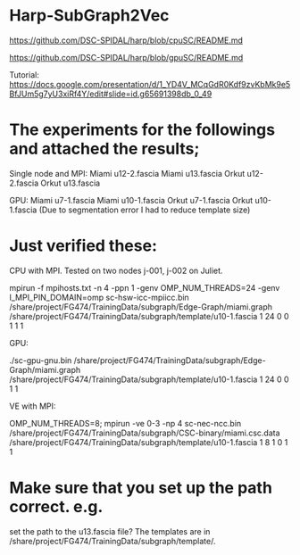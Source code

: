 # Harp-SubGraph2Vec

https://github.com/DSC-SPIDAL/harp/blob/cpuSC/README.md

https://github.com/DSC-SPIDAL/harp/blob/gpuSC/README.md

Tutorial: https://docs.google.com/presentation/d/1_YD4V_MCqGdR0Kdf9zvKbMk9e5BfJUm5g7yU3xiRf4Y/edit#slide=id.g65691398db_0_49


# The experiments for the followings and attached the results;

Single node and MPI:
Miami u12-2.fascia
Miami u13.fascia
Orkut u12-2.fascia
Orkut u13.fascia

GPU:
Miami u7-1.fascia
Miami u10-1.fascia
Orkut u7-1.fascia
Orkut u10-1.fascia
(Due to segmentation error I had to reduce template size)



# Just verified these:

CPU with MPI. Tested on two nodes j-001, j-002 on Juliet.

mpirun -f mpihosts.txt -n 4 -ppn 1 -genv OMP_NUM_THREADS=24 -genv I_MPI_PIN_DOMAIN=omp sc-hsw-icc-mpiicc.bin /share/project/FG474/TrainingData/subgraph/Edge-Graph/miami.graph /share/project/FG474/TrainingData/subgraph/template/u10-1.fascia 1 24 0 0 1 1 1


GPU:

./sc-gpu-gnu.bin /share/project/FG474/TrainingData/subgraph/Edge-Graph/miami.graph /share/project/FG474/TrainingData/subgraph/template/u10-1.fascia 1 24 0 0 1 1


VE with MPI:

OMP_NUM_THREADS=8; mpirun -ve 0-3 -np 4 sc-nec-ncc.bin /share/project/FG474/TrainingData/subgraph/CSC-binary/miami.csc.data /share/project/FG474/TrainingData/subgraph/template/u10-1.fascia 1 8 1 0 1 1

# Make sure that you set up the path correct. e.g.
 set the path to the u13.fascia file? The templates are in /share/project/FG474/TrainingData/subgraph/template/.

